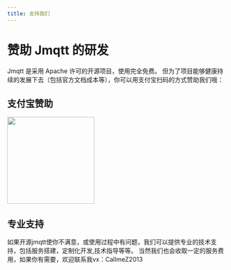 ```yaml
---
title: 支持我们
---
```


# 赞助 Jmqtt 的研发
Jmqtt 是采用 Apache 许可的开源项目，使用完全免费。 但为了项目能够健康持续的发展下去（包括官方文档成本等），你可以用支付宝扫码的方式赞助我们哦：


## 支付宝赞助

<p><img src="/assets/alipay_zz.png" height="200"/></p>

## 专业支持

如果开源jmqtt使你不满意，或使用过程中有问题，我们可以提供专业的技术支持，包括服务搭建，定制化开发,技术指导等等。
当然我们也会收取一定的服务费用，如果你有需要，欢迎联系我vx：CallmeZ2013
